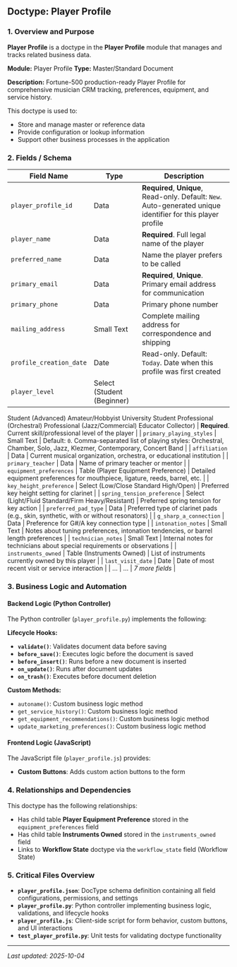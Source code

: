 ## Doctype: Player Profile

### 1. Overview and Purpose

**Player Profile** is a doctype in the **Player Profile** module that manages and tracks related business data.

**Module:** Player Profile
**Type:** Master/Standard Document

**Description:** Fortune-500 production-ready Player Profile for comprehensive musician CRM tracking, preferences, equipment, and service history.

This doctype is used to:
- Store and manage master or reference data
- Provide configuration or lookup information
- Support other business processes in the application

### 2. Fields / Schema

| Field Name | Type | Description |
|------------|------|-------------|
| `player_profile_id` | Data | **Required**, **Unique**, Read-only. Default: `New`. Auto-generated unique identifier for this player profile |
| `player_name` | Data | **Required**. Full legal name of the player |
| `preferred_name` | Data | Name the player prefers to be called |
| `primary_email` | Data | **Required**, **Unique**. Primary email address for communication |
| `primary_phone` | Data | Primary phone number |
| `mailing_address` | Small Text | Complete mailing address for correspondence and shipping |
| `profile_creation_date` | Date | Read-only. Default: `Today`. Date when this profile was first created |
| `player_level` | Select (Student (Beginner)
Student (Advanced)
Amateur/Hobbyist
University Student
Professional (Orchestral)
Professional (Jazz/Commercial)
Educator
Collector) | **Required**. Current skill/professional level of the player |
| `primary_playing_styles` | Small Text | Default: `0`. Comma-separated list of playing styles: Orchestral, Chamber, Solo, Jazz, Klezmer, Contemporary, Concert Band |
| `affiliation` | Data | Current musical organization, orchestra, or educational institution |
| `primary_teacher` | Data | Name of primary teacher or mentor |
| `equipment_preferences` | Table (Player Equipment Preference) | Detailed equipment preferences for mouthpiece, ligature, reeds, barrel, etc. |
| `key_height_preference` | Select (Low/Close
Standard
High/Open) | Preferred key height setting for clarinet |
| `spring_tension_preference` | Select (Light/Fluid
Standard/Firm
Heavy/Resistant) | Preferred spring tension for key action |
| `preferred_pad_type` | Data | Preferred type of clarinet pads (e.g., skin, synthetic, with or without resonators) |
| `g_sharp_a_connection` | Data | Preference for G#/A key connection type |
| `intonation_notes` | Small Text | Notes about tuning preferences, intonation tendencies, or barrel length preferences |
| `technician_notes` | Small Text | Internal notes for technicians about special requirements or observations |
| `instruments_owned` | Table (Instruments Owned) | List of instruments currently owned by this player |
| `last_visit_date` | Date | Date of most recent visit or service interaction |
| ... | ... | *7 more fields* |

### 3. Business Logic and Automation

#### Backend Logic (Python Controller)

The Python controller (`player_profile.py`) implements the following:

**Lifecycle Hooks:**
- **`validate()`**: Validates document data before saving
- **`before_save()`**: Executes logic before the document is saved
- **`before_insert()`**: Runs before a new document is inserted
- **`on_update()`**: Runs after document updates
- **`on_trash()`**: Executes before document deletion

**Custom Methods:**
- `autoname()`: Custom business logic method
- `get_service_history()`: Custom business logic method
- `get_equipment_recommendations()`: Custom business logic method
- `update_marketing_preferences()`: Custom business logic method

#### Frontend Logic (JavaScript)

The JavaScript file (`player_profile.js`) provides:

- **Custom Buttons**: Adds custom action buttons to the form

### 4. Relationships and Dependencies

This doctype has the following relationships:

- Has child table **Player Equipment Preference** stored in the `equipment_preferences` field
- Has child table **Instruments Owned** stored in the `instruments_owned` field
- Links to **Workflow State** doctype via the `workflow_state` field (Workflow State)

### 5. Critical Files Overview

- **`player_profile.json`**: DocType schema definition containing all field configurations, permissions, and settings
- **`player_profile.py`**: Python controller implementing business logic, validations, and lifecycle hooks
- **`player_profile.js`**: Client-side script for form behavior, custom buttons, and UI interactions
- **`test_player_profile.py`**: Unit tests for validating doctype functionality

---

*Last updated: 2025-10-04*
